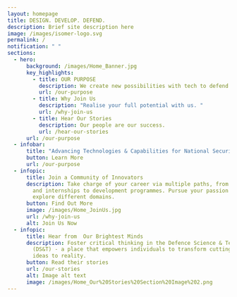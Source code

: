 ```yaml
---
layout: homepage
title: DESIGN. DEVELOP. DEFEND.
description: Brief site description here
image: /images/isomer-logo.svg
permalink: /
notification: " "
sections:
  - hero:
      background: /images/Home_Banner.jpg
      key_highlights:
        - title: OUR PURPOSE
          description: We create new possibilities with tech to defend Singapore. 
          url: /our-purpose
        - title: Why Join Us
          description: "Realise your full potential with us. "
          url: /why-join-us
        - title: Hear Our Stories
          description: Our people are our success.
          url: /hear-our-stories
      url: /our-purpose
  - infobar:
      title: "Advancing Technologies & Capabilities for National Security "
      button: Learn More
      url: /our-purpose
  - infopic:
      title: Join a Community of Innovators
      description: Take charge of your career via multiple paths, from scholarships
        and internships to development programmes. Pursue your passion or
        explore different domains.​
      button: Find Out More
      image: /images/Home_JoinUs.jpg
      url: /why-join-us
      alt: Join Us Now
  - infopic:
      title: Hear from  Our Brightest Minds
      description: Foster critical thinking in the Defence Science & Technology sector
        (DS&T) - a place that empowers individuals to transform cutting-edge
        ideas to reality.
      button: Read their stories
      url: /our-stories
      alt: Image alt text
      image: /images/Home_Our%20Stories%20Section%20Image%202.png
---
```

